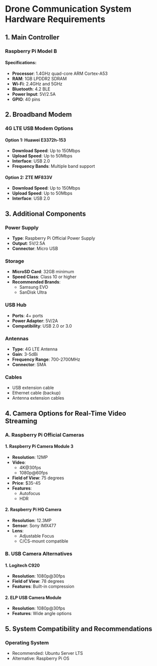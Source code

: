 # Drone Communication System Hardware Requirements

## 1. Main Controller

### Raspberry Pi Model B

#### Specifications:
- **Processor**: 1.4GHz quad-core ARM Cortex-A53
- **RAM**: 1GB LPDDR2 SDRAM
- **Wi-Fi**: 2.4GHz and 5GHz
- **Bluetooth**: 4.2 BLE
- **Power Input**: 5V/2.5A
- **GPIO**: 40 pins

## 2. Broadband Modem

### 4G LTE USB Modem Options

#### Option 1: Huawei E3372h-153
- **Download Speed**: Up to 150Mbps
- **Upload Speed**: Up to 50Mbps
- **Interface**: USB 2.0
- **Frequency Bands**: Multiple band support

#### Option 2: ZTE MF833V
- **Download Speed**: Up to 150Mbps
- **Upload Speed**: Up to 50Mbps
- **Interface**: USB 2.0

## 3. Additional Components

### Power Supply
- **Type**: Raspberry Pi Official Power Supply
- **Output**: 5V/2.5A
- **Connector**: Micro USB

### Storage
- **MicroSD Card**: 32GB minimum
- **Speed Class**: Class 10 or higher
- **Recommended Brands**: 
  - Samsung EVO
  - SanDisk Ultra

### USB Hub
- **Ports**: 4+ ports
- **Power Adapter**: 5V/2A
- **Compatibility**: USB 2.0 or 3.0

### Antennas
- **Type**: 4G LTE Antenna
- **Gain**: 3-5dBi
- **Frequency Range**: 700-2700MHz
- **Connector**: SMA

### Cables
- USB extension cable
- Ethernet cable (backup)
- Antenna extension cables

## 4. Camera Options for Real-Time Video Streaming

### A. Raspberry Pi Official Cameras

#### 1. Raspberry Pi Camera Module 3
- **Resolution**: 12MP
- **Video**: 
  - 4K@30fps
  - 1080p@60fps
- **Field of View**: 75 degrees
- **Price**: $35-45
- **Features**: 
  - Autofocus
  - HDR

#### 2. Raspberry Pi HQ Camera
- **Resolution**: 12.3MP
- **Sensor**: Sony IMX477
- **Lens**: 
  - Adjustable Focus
  - C/CS-mount compatible

### B. USB Camera Alternatives

#### 1. Logitech C920
- **Resolution**: 1080p@30fps
- **Field of View**: 78 degrees
- **Features**: Built-in compression

#### 2. ELP USB Camera Module
- **Resolution**: 1080p@30fps
- **Features**: Wide angle options

## 5. System Compatibility and Recommendations

### Operating System
- Recommended: Ubuntu Server LTS
- Alternative: Raspberry Pi OS




